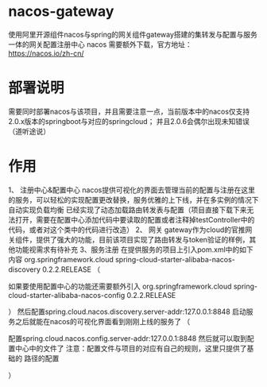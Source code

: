 # nacos-gateway
使用阿里开源组件nacos与spring的网关组件gateway搭建的集转发与配置与服务一体的网关配置注册中心
nacos 需要额外下载，官方地址：
https://nacos.io/zh-cn/


# 部署说明
需要同时部署nacos与该项目，并且需要注意一点，当前版本中的nacos仅支持2.0.x版本的springboot与对应的springcloud；
并且2.0.6会偶尔出现未知错误（道听途说）
# 作用
1、 注册中心&配置中心
nacos提供可视化的界面去管理当前的配置与注册在这里的服务，可以轻松的实现配置更改替换，服务优雅的上下线，并在多实例的情况下自动实现负载均衡
已经实现了动态加载路由转发表与配置（项目直接下载下来无法打开，需要在配置中心添加代码中要读取的配置或者注释掉testController中的代码，或者对这个类中的代码进行改造）
2、 网关
gateway作为cloud的官推网关组件，提供了强大的功能，目前该项目实现了路由转发与token验证的样例，其他功能视需求有待补充
3、服务注册
在提供服务的项目上引入pom.xml中的如下内容
        <!-- nacos 服务发现 -->
        <dependency>
            <groupId>org.springframework.cloud</groupId>
            <artifactId>spring-cloud-starter-alibaba-nacos-discovery</artifactId>
            <version>0.2.2.RELEASE</version>
        </dependency>
（

如果要使用配置中心的功能还需要额外引入
         <dependency>
            <groupId>org.springframework.cloud</groupId>
            <artifactId>spring-cloud-starter-alibaba-nacos-config</artifactId>
            <version>0.2.2.RELEASE</version>
        </dependency>
        
        
）
然后配置spring.cloud.nacos.discovery.server-addr:127.0.0.1:8848
启动服务之后就能在nacos的可视化界面看到刚刚上线的服务了
（

配置spring.cloud.nacos.config.server-addr:127.0.0.1:8848
然后就可以取到配置中心中的文件了
注意：配置文件与项目的对应有自己的规则，这里只提供了基础的 路径的配置


）
